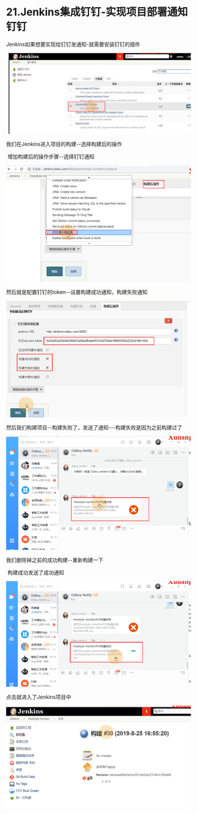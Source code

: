 # 21.Jenkins集成钉钉-实现项目部署通知钉钉



Jenkins如果想要实现给钉钉发通知-就需要安装钉钉的插件



![1641973471892](../../.vuepress/public/images/1641973471892.png)







我们在Jenkins进入项目的构建--选择构建后的操作

​	增加构建后的操作步骤--选择钉钉通知

![1641973578803](../../.vuepress/public/images/1641973578803.png)



然后就是配置钉钉的token--设置构建成功通知，构建失败通知

![1641973668294](../../.vuepress/public/images/1641973668294.png)





然后我们构建项目--构建失败了，发送了通知---构建失败是因为之前构建过了

![1641973792224](../../.vuepress/public/images/1641973792224.png)





我们删除掉之前的成功构建--重新构建一下

​	构建成功发送了成功通知

![1641974048297](../../.vuepress/public/images/1641974048297.png)





点击就进入了Jenkins项目中

![1641974096717](../../.vuepress/public/images/1641974096717.png)

























































































